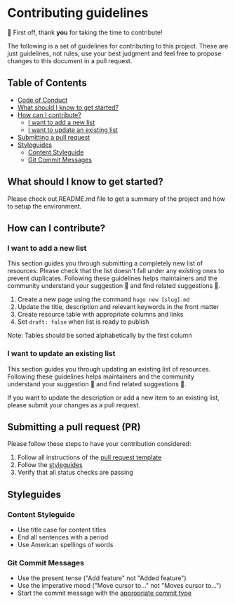 # Contributing guidelines

🎉 First off, thank **you** for taking the time to contribute!

The following is a set of guidelines for contributing to this project. These are just guidelines, not rules, use your best judgment and feel free to propose changes to this document in a pull request.

## Table of Contents

- [Code of Conduct](https://github.com/itschrislow/awesome-dev-resources/blob/main/CODE_OF_CONDUCT.md)
- [What should I know to get started?](#what-should-i-know-to-get-started)
- [How can I contribute?](#how-can-i-contribute)
  - [I want to add a new list](#i-want-to-add-a-new-list)
  - [I want to update an existing list](#i-want-to-update-an-existing-list)
- [Submitting a pull request](#submitting-a-pull-request)
- [Styleguides](#styleguides)
  - [Content Styleguide](#content-styleguide)
  - [Git Commit Messages](#git-commit-messages)

## What should I know to get started?

Please check out README.md file to get a summary of the project and how to setup the environment.

## How can I contribute?

### I want to add a new list

This section guides you through submitting a completely new list of resources. Please check that the list doesn't fall under any existing ones to prevent duplicates. Following these guidelines helps maintainers and the community understand your suggestion 📝 and find related suggestions 🔎.

1. Create a new page using the command `hugo new [slug].md`
2. Update the title, description and relevant keywords in the front matter
3. Create resource table with appropriate columns and links
4. Set `draft: false` when list is ready to publish

Note: Tables should be sorted alphabetically by the first column

### I want to update an existing list

This section guides you through updating an existing list of resources. Following these guidelines helps maintainers and the community understand your suggestion 📝 and find related suggestions 🔎.

If you want to update the description or add a new item to an existing list, please submit your changes as a pull request.

## Submitting a pull request (PR)

Please follow these steps to have your contribution considered:

1. Follow all instructions of the [pull request template](https://github.com/itschrislow/awesome-stuff/blob/main/PULL_REQUEST_TEMPLATE.md)
2. Follow the [styleguides](#styleguides)
3. Verify that all status checks are passing

## Styleguides

### Content Styleguide

- Use title case for content titles
- End all sentences with a period
- Use American spellings of words

### Git Commit Messages

- Use the present tense ("Add feature" not "Added feature")
- Use the imperative mood ("Move cursor to..." not "Moves cursor to...")
- Start the commit message with the [appropriate commit type](https://github.com/pvdlg/conventional-commit-types)
